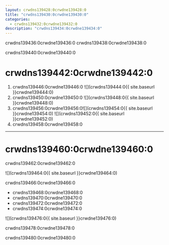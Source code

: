 ```yaml
---
layout: crwdns139428:0crwdne139428:0
title: "crwdns139430:0crwdne139430:0"
categories:
  - crwdns139432:0crwdne139432:0
description: "crwdns139434:0crwdne139434:0"
---
```

crwdns139436:0crwdne139436:0 crwdns139438:0crwdne139438:0

crwdns139440:0crwdne139440:0

# crwdns139442:0crwdne139442:0

1. crwdns139446:0crwdne139446:0 ![](crwdns139444:0{{ site.baseurl }}crwdne139444:0)
2. crwdns139450:0crwdne139450:0 ![](crwdns139448:0{{ site.baseurl }}crwdne139448:0)
3. crwdns139456:0crwdne139456:0![](crwdns139454:0{{ site.baseurl }}crwdne139454:0) ![](crwdns139452:0{{ site.baseurl }}crwdne139452:0)
4. crwdns139458:0crwdne139458:0

* * *

# crwdns139460:0crwdne139460:0

crwdns139462:0crwdne139462:0

![](crwdns139464:0{{ site.baseurl }}crwdne139464:0)

crwdns139466:0crwdne139466:0

- crwdns139468:0crwdne139468:0
- crwdns139470:0crwdne139470:0
- crwdns139472:0crwdne139472:0
- crwdns139474:0crwdne139474:0

![](crwdns139476:0{{ site.baseurl }}crwdne139476:0)

crwdns139478:0crwdne139478:0

crwdns139480:0crwdne139480:0